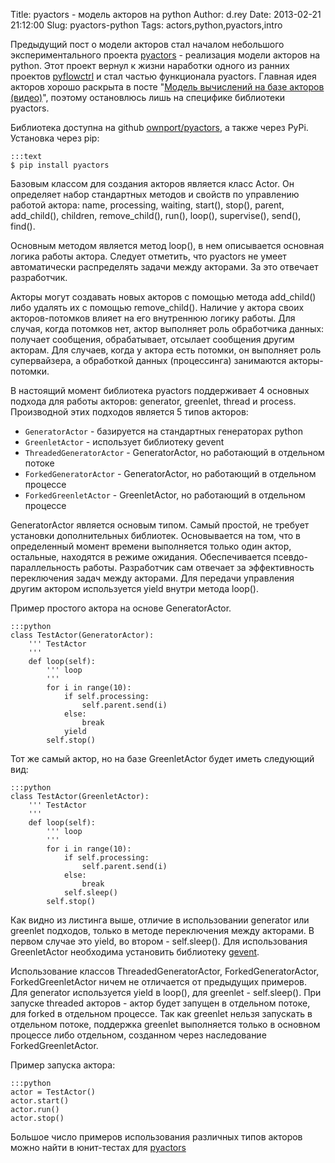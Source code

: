 Title: pyactors - модель акторов на python
Author: d.rey
Date: 2013-02-21 21:12:00
Slug: pyactors-python
Tags: actors,python,pyactors,intro

Предыдущий пост о модели акторов стал началом небольшого экспериментального проекта [pyactors](https://pypi.python.org/pypi/pyactors/) - реализация модели акторов на python. Этот проект вернул к жизни наработки одного из ранних проектов [pyflowctrl](http://code.google.com/p/pyflowctrl/) и стал частью функционала pyactors. Главная идея акторов хорошо раскрыта в посте "[Модель вычислений на базе акторов (видео)](http://devel.ownport.net/2013/01/blog-post.html)", поэтому остановлюсь лишь на специфике библиотеки pyactors.

Библиотека доступна на github [ownport/pyactors](https://github.com/ownport/pyactors), а также через PyPi. Установка через pip:

    :::text
    $ pip install pyactors
    
Базовым классом для создания акторов является класс Actor. Он определяет набор стандартных методов и свойств по управлению работой актора: name, processing, waiting, start(), stop(), parent, add_child(), children, remove_child(), run(), loop(), supervise(), send(), find().

Основным методом является метод loop(), в нем описывается основная логика работы актора. Следует отметить, что pyactors не умеет автоматически распределять задачи между акторами. За это отвечает разработчик. 

Акторы могут создавать новых акторов с помощью метода add_child() либо удалять их с помощью remove_child(). Наличие у актора своих акторов-потомков влияет на его внутреннюю логику работы. Для случая, когда потомков нет, актор выполняет роль обработчика данных: получает сообщения, обрабатывает, отсылает сообщения другим акторам. Для случаев, когда у актора есть потомки, он выполняет роль супервайзера, а обработкой данных (процессинга) занимаются акторы-потомки.

В настоящий момент библиотека pyactors поддерживает 4 основных подхода для работы акторов: generator, greenlet, thread и process. Производной этих подходов является 5 типов акторов:

- `GeneratorActor` - базируется на стандартных генераторах python
- `GreenletActor` - использует библиотеку gevent
- `ThreadedGeneratorActor` - GeneratorActor, но работающий в отдельном потоке
- `ForkedGeneratorActor` - GeneratorActor, но работающий в отдельном процессе
- `ForkedGreenletActor` - GreenletActor, но работающий в отдельном процессе

GeneratorActor является основым типом. Самый простой, не требует установки дополнительных библиотек. Основывается на том, что в определенный момент времени выполняется только один актор, остальные, находятся в режиме ожидания. Обеспечивается псевдо-параллельность работы. Разработчик сам отвечает за эффективность переключения задач между акторами. Для передачи управления другим актором используется yield внутри метода loop().

Пример простого актора на основе GeneratorActor. 

    :::python
    class TestActor(GeneratorActor):
        ''' TestActor
        '''
        def loop(self):
            ''' loop
            '''
            for i in range(10):
                if self.processing:
                    self.parent.send(i)
                else:
                    break
                yield
            self.stop()
    
Тот же самый актор, но на базе GreenletActor будет иметь следующий вид: 

    :::python
    class TestActor(GreenletActor):
        ''' TestActor
        '''
        def loop(self):
            ''' loop
            '''
            for i in range(10):
                if self.processing:
                    self.parent.send(i)
                else:
                    break
                self.sleep()
            self.stop()
    
Как видно из листинга выше, отличие в использовании generator или greenlet подходов, только в методе переключения между акторами. В первом случае это yield, во втором - self.sleep(). Для использования GreenletActor необходима установить библиотеку [gevent](http://www.gevent.org/).

Использование классов ThreadedGeneratorActor, ForkedGeneratorActor, ForkedGreenletActor ничем не отличается от предыдущих примеров. Для generator используется yield в loop(), для greenlet - self.sleep(). При запуске threaded акторов - актор будет запущен в отдельном потоке, для forked в отдельном процессе. Так как greenlet нельзя запускать в отдельном потоке, поддержка greenlet выполняется только в основном процессе либо отдельном, созданном через наследование ForkedGreenletActor.

Пример запуска актора:

    :::python
    actor = TestActor()
    actor.start()
    actor.run()
    actor.stop()
    
Большое число примеров использования различных типов акторов можно найти в юнит-тестах для [pyactors](https://github.com/ownport/pyactors/tree/master/tests)



